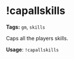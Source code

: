 # !capallskills

**Tags:** `gm`, `skills`

Caps all the players skills.

**Usage**: `!capallskills`
